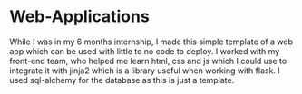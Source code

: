 # Web-Applications
While I was in my 6 months internship, I made this simple template of a web app which can be used with little to no code to deploy.
I worked with my front-end team, who helped me learn html, css and js which I could use to integrate it with jinja2 which is a library useful when working with flask. I used sql-alchemy for the database as this is just a template.
